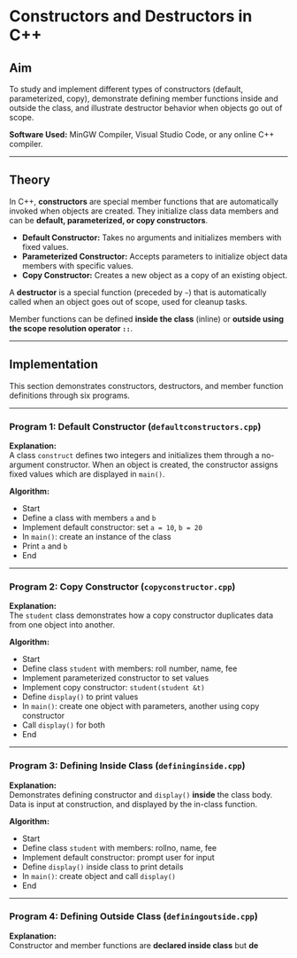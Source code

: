 # Constructors and Destructors in C++

## Aim  
To study and implement different types of constructors (default, parameterized, copy), demonstrate defining member functions inside and outside the class, and illustrate destructor behavior when objects go out of scope.  

**Software Used:** MinGW Compiler, Visual Studio Code, or any online C++ compiler.  

---

## Theory  

In C++, **constructors** are special member functions that are automatically invoked when objects are created. They initialize class data members and can be **default, parameterized, or copy constructors**.  

- **Default Constructor:** Takes no arguments and initializes members with fixed values.  
- **Parameterized Constructor:** Accepts parameters to initialize object data members with specific values.  
- **Copy Constructor:** Creates a new object as a copy of an existing object.  

A **destructor** is a special function (preceded by `~`) that is automatically called when an object goes out of scope, used for cleanup tasks.  

Member functions can be defined **inside the class** (inline) or **outside using the scope resolution operator `::`**.  

---

## Implementation  

This section demonstrates constructors, destructors, and member function definitions through six programs.  

---

### Program 1: Default Constructor (`defaultconstructors.cpp`)  

**Explanation:**  
A class `construct` defines two integers and initializes them through a no-argument constructor. When an object is created, the constructor assigns fixed values which are displayed in `main()`.  

**Algorithm:**  
- Start  
- Define a class with members `a` and `b`  
- Implement default constructor: set `a = 10`, `b = 20`  
- In `main()`: create an instance of the class  
- Print `a` and `b`  
- End  

---

### Program 2: Copy Constructor (`copyconstructor.cpp`)  

**Explanation:**  
The `student` class demonstrates how a copy constructor duplicates data from one object into another.  

**Algorithm:**  
- Start  
- Define class `student` with members: roll number, name, fee  
- Implement parameterized constructor to set values  
- Implement copy constructor: `student(student &t)`  
- Define `display()` to print values  
- In `main()`: create one object with parameters, another using copy constructor  
- Call `display()` for both  
- End  

---

### Program 3: Defining Inside Class (`defininginside.cpp`)  

**Explanation:**  
Demonstrates defining constructor and `display()` **inside** the class body. Data is input at construction, and displayed by the in-class function.  

**Algorithm:**  
- Start  
- Define class `student` with members: rollno, name, fee  
- Implement default constructor: prompt user for input  
- Define `display()` inside class to print details  
- In `main()`: create object and call `display()`  
- End  

---

### Program 4: Defining Outside Class (`definingoutside.cpp`)  

**Explanation:**  
Constructor and member functions are **declared inside class** but **de**
